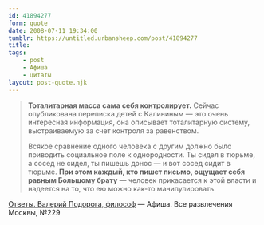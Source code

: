 ```yaml
---
id: 41894277
form: quote
date: 2008-07-11 19:34:00
tumblr: https://untitled.urbansheep.com/post/41894277
title: 
tags:
    - post
    - Афиша
    - цитаты
layout: post-quote.njk
---
```


<blockquote>
<p><strong>Тоталитарная масса сама себя контролирует.</strong> Сейчас опубликована переписка детей с Калининым — это очень интересная информация, она описывает тоталитарную систему, выстраиваемую за счет контроля за равенством.</p>

<p>Всякое сравнение одного человека с другим должно было приводить социальное поле к однородности. Ты сидел в тюрьме, а сосед не сидел, ты пишешь донос — и вот сосед сидит в тюрьме. <strong>При этом каждый, кто пишет письмо, ощущает себя равным Большому брату</strong> — человек прикасается к этой власти и надеется на то, что ею можно как-то манипулировать.</p>
</blockquote>

<a href="http://www.afisha.ru/article/3891/">Ответы. Валерий Подорога, философ</a> — Афиша. Все развлечения Москвы, №229
